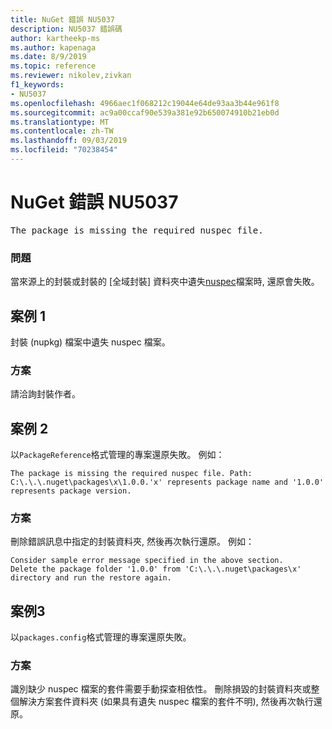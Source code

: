 ```yaml
---
title: NuGet 錯誤 NU5037
description: NU5037 錯誤碼
author: kartheekp-ms
ms.author: kapenaga
ms.date: 8/9/2019
ms.topic: reference
ms.reviewer: nikolev,zivkan
f1_keywords:
- NU5037
ms.openlocfilehash: 4966aec1f068212c19044e64de93aa3b44e961f8
ms.sourcegitcommit: ac9a00ccaf90e539a381e92b650074910b21eb0d
ms.translationtype: MT
ms.contentlocale: zh-TW
ms.lasthandoff: 09/03/2019
ms.locfileid: "70238454"
---
```

# <a name="nuget-error-nu5037"></a>NuGet 錯誤 NU5037
<pre>The package is missing the required nuspec file.</pre>

### <a name="issue"></a>問題

當來源上的封裝或封裝的 [全域封裝] 資料夾中遺失[nuspec](../nuspec.md)檔案時, 還原會失敗。

## <a name="scenario-1"></a>案例 1

封裝 (nupkg) 檔案中遺失 nuspec 檔案。

### <a name="solution"></a>方案

請洽詢封裝作者。 

## <a name="scenario-2"></a>案例 2

以`PackageReference`格式管理的專案還原失敗。 例如：
```
The package is missing the required nuspec file. Path: C:\.\.\.nuget\packages\x\1.0.0.'x' represents package name and '1.0.0' represents package version.
```

### <a name="solution"></a>方案

刪除錯誤訊息中指定的封裝資料夾, 然後再次執行還原。 例如：
```
Consider sample error message specified in the above section.
Delete the package folder '1.0.0' from 'C:\.\.\.nuget\packages\x' directory and run the restore again.
```

## <a name="scenario-3"></a>案例3

以`packages.config`格式管理的專案還原失敗。

### <a name="solution"></a>方案

識別缺少 nuspec 檔案的套件需要手動探查相依性。 刪除損毀的封裝資料夾或整個解決方案套件資料夾 (如果具有遺失 nuspec 檔案的套件不明), 然後再次執行還原。